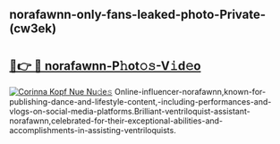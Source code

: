 ## norafawnn-only-fans​-leaked-photo​-Private-(cw3ek)


# <h2><a href="https://mediaupload.pro?title=norafawnn&ref=git">🔗👉 🔴 norafawnn-P𝚑ot𝚘𝚜-V𝚒d𝚎o</a></h2>

[![Corinna Kopf Nue Nu𝚍e𝚜](https://i.imgur.com/0qMVB7G.gif)](https://mediaupload.pro?title=norafawnn&ref=git)
Online-influencer-norafawnn,known-for-publishing-dance-and-lifestyle-content,-including-performances-and-vlogs-on-social-media-platforms.Brilliant-ventriloquist-assistant-norafawnn,celebrated-for-their-exceptional-abilities-and-accomplishments-in-assisting-ventriloquists.  
